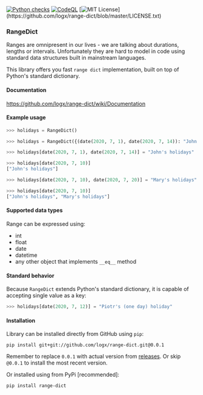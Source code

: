 [![Python checks](https://github.com/logx/range-dict/workflows/Python%checks/badge.svg)](https://github.com/logx/range-dict/actions)
[![CodeQL](https://github.com/logx/range-dict/workflows/CodeQL/badge.svg)](https://github.com/logx/range-dict/actions)
[![MIT License](https://img.shields.io/apm/l/atomic-design-ui.svg?)](https://github.com/logx/range-dict/blob/master/LICENSE.txt)

### RangeDict 
Ranges are omnipresent in our lives - we are talking about durations, lengths or intervals. 
Unfortunately they are hard to model in code using standard data structures built in mainstream languages.

This library offers you fast `range dict` implementation, built on top of Python's standard dictionary.  

#### Documentation
https://github.com/logx/range-dict/wiki/Documentation

#### Example usage

```python
>>> holidays = RangeDict()

>>> holidays = RangeDict({(date(2020, 7, 1), date(2020, 7, 14)): "John's holidays"})

>>> holidays[date(2020, 7, 1), date(2020, 7, 14)] = "John's holidays"

>>> holidays[date(2020, 7, 10)]
["John's holidays"]

>>> holidays[date(2020, 7, 10), date(2020, 7, 20)] = "Mary's holidays"

>>> holidays[date(2020, 7, 10)]
["John's holidays", "Mary's holidays"]
```

#### Supported data types
Range can be expressed using:
 - int
 - float
 - date
 - datetime
 - any other object that implements `__eq__` method

#### Standard behavior
Because `RangeDict` extends Python's standard dictionary,
it is capable of accepting single value as a key:

```python
>>> holidays[date(2020, 7, 12)] = "Piotr's (one day) holiday"
```

#### Installation
Library can be installed directly from GitHub using `pip`:
```
pip install git+git://github.com/logx/range-dict.git@0.0.1
```
Remember to replace `0.0.1` with actual version from [releases](https://github.com/logx/range-dict/releases). 
Or skip `@0.0.1` to install the most recent version.

Or installed using from PyPi [recommended]:
```
pip install range-dict
```